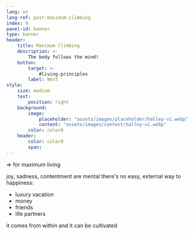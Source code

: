 ```yaml
---
lang: en
lang-ref: post-maximum-climbing
index: 0
panel-id: banner
type: banner
header:
    title: Maximum Climbing
    description: >-
        The body follows the mind!
    button:
        target: >-
            #living-principles
        label: Next
style:
    size: medium
    text:
        position: right
    background:
        image:
            placeholder: "assets/images/placeholder/halley-vi.webp"
            content: "assets/images/content/halley-vi.webp"
        color: color0
    header:
        color: color0
        span:
---
```

=> for maximum living

joy, sadness, contentment are mental
there's no easy, external way to happiness:
- luxury vacation
- money
- friends
- life partners

it comes from within and it can be cultivated
